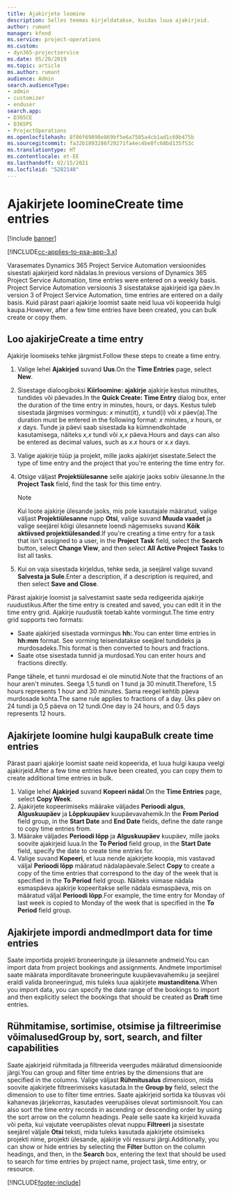 ```yaml
---
title: Ajakirjete loomine
description: Selles teemas kirjeldatakse, kuidas luua ajakirjeid.
author: rumant
manager: kfend
ms.service: project-operations
ms.custom:
- dyn365-projectservice
ms.date: 05/20/2019
ms.topic: article
ms.author: rumant
audience: Admin
search.audienceType:
- admin
- customizer
- enduser
search.app:
- D365CE
- D365PS
- ProjectOperations
ms.openlocfilehash: 8f86f69090e869bf5e6a7505a4cb1ad1c69b475b
ms.sourcegitcommit: fa32b1893286f20271fa4ec4be8fc68bd135f53c
ms.translationtype: HT
ms.contentlocale: et-EE
ms.lasthandoff: 02/15/2021
ms.locfileid: "5282148"
---
```

# <a name="create-time-entries"></a><span data-ttu-id="e218c-103">Ajakirjete loomine</span><span class="sxs-lookup"><span data-stu-id="e218c-103">Create time entries</span></span>

[!include [banner](../includes/psa-now-project-operations.md)]

[!INCLUDE[cc-applies-to-psa-app-3.x](../includes/cc-applies-to-psa-app-3x.md)]

<span data-ttu-id="e218c-104">Varasemates Dynamics 365 Project Service Automation versioonides sisestati ajakirjeid kord nädalas.</span><span class="sxs-lookup"><span data-stu-id="e218c-104">In previous versions of Dynamics 365 Project Service Automation, time entries were entered on a weekly basis.</span></span> <span data-ttu-id="e218c-105">Project Service Automation versioonis 3 sisestatakse ajakirjeid iga päev.</span><span class="sxs-lookup"><span data-stu-id="e218c-105">In version 3 of Project Service Automation, time entries are entered on a daily basis.</span></span> <span data-ttu-id="e218c-106">Kuid pärast paari ajakirje loomist saate neid luua või kopeerida hulgi kaupa.</span><span class="sxs-lookup"><span data-stu-id="e218c-106">However, after a few time entries have been created, you can bulk create or copy them.</span></span>

## <a name="create-a-time-entry"></a><span data-ttu-id="e218c-107">Loo ajakirje</span><span class="sxs-lookup"><span data-stu-id="e218c-107">Create a time entry</span></span>

<span data-ttu-id="e218c-108">Ajakirje loomiseks tehke järgmist.</span><span class="sxs-lookup"><span data-stu-id="e218c-108">Follow these steps to create a time entry.</span></span>

1. <span data-ttu-id="e218c-109">Valige lehel **Ajakirjed** suvand **Uus**.</span><span class="sxs-lookup"><span data-stu-id="e218c-109">On the **Time Entries** page, select **New**.</span></span>
2. <span data-ttu-id="e218c-110">Sisestage dialoogiboksi **Kiirloomine: ajakirje** ajakirje kestus minutites, tundides või päevades.</span><span class="sxs-lookup"><span data-stu-id="e218c-110">In the **Quick Create: Time Entry** dialog box, enter the duration of the time entry in minutes, hours, or days.</span></span> <span data-ttu-id="e218c-111">Kestus tuleb sisestada järgmises vormingus: *x* minut(it), *x* tund(i) või *x* päev(a).</span><span class="sxs-lookup"><span data-stu-id="e218c-111">The duration must be entered in the following format: *x* minutes, *x* hours, or *x* days.</span></span> <span data-ttu-id="e218c-112">Tunde ja päevi saab sisestada ka kümnendkohtade kasutamisega, näiteks *x,x* tundi või *x,x* päeva.</span><span class="sxs-lookup"><span data-stu-id="e218c-112">Hours and days can also be entered as decimal values, such as *x.x* hours or *x.x* days.</span></span>
3. <span data-ttu-id="e218c-113">Valige ajakirje tüüp ja projekt, mille jaoks ajakirjet sisestate.</span><span class="sxs-lookup"><span data-stu-id="e218c-113">Select the type of time entry and the project that you're entering the time entry for.</span></span>
4. <span data-ttu-id="e218c-114">Otsige väljast **Projektiülesanne** selle ajakirje jaoks sobiv ülesanne.</span><span class="sxs-lookup"><span data-stu-id="e218c-114">In the **Project Task** field, find the task for this time entry.</span></span>

    > [!NOTE]
    > <span data-ttu-id="e218c-115">Kui loote ajakirje ülesande jaoks, mis pole kasutajale määratud, valige väljast **Projektiülesanne** nupp **Otsi**, valige suvand **Muuda vaadet** ja valige seejärel kõigi ülesannete loendi nägemiseks suvand **Kõik aktiivsed projektiülesanded**.</span><span class="sxs-lookup"><span data-stu-id="e218c-115">If you're creating a time entry for a task that isn't assigned to a user, in the **Project Task** field, select the **Search** button, select **Change View**, and then select **All Active Project Tasks** to list all tasks.</span></span>

5. <span data-ttu-id="e218c-116">Kui on vaja sisestada kirjeldus, tehke seda, ja seejärel valige suvand **Salvesta ja Sule**.</span><span class="sxs-lookup"><span data-stu-id="e218c-116">Enter a description, if a description is required, and then select **Save and Close**.</span></span>

<span data-ttu-id="e218c-117">Pärast ajakirje loomist ja salvestamist saate seda redigeerida ajakirje ruudustikus.</span><span class="sxs-lookup"><span data-stu-id="e218c-117">After the time entry is created and saved, you can edit it in the time entry grid.</span></span> <span data-ttu-id="e218c-118">Ajakirje ruudustik toetab kahte vormingut.</span><span class="sxs-lookup"><span data-stu-id="e218c-118">The time entry grid supports two formats:</span></span>

- <span data-ttu-id="e218c-119">Saate ajakirjed sisestada vormingus **hh:**.</span><span class="sxs-lookup"><span data-stu-id="e218c-119">You can enter time entries in **hh:mm** format.</span></span> <span data-ttu-id="e218c-120">See vorming teisendatakse seejärel tundideks ja murdosadeks.</span><span class="sxs-lookup"><span data-stu-id="e218c-120">This format is then converted to hours and fractions.</span></span>
- <span data-ttu-id="e218c-121">Saate otse sisestada tunnid ja murdosad.</span><span class="sxs-lookup"><span data-stu-id="e218c-121">You can enter hours and fractions directly.</span></span>

<span data-ttu-id="e218c-122">Pange tähele, et tunni murdosad ei ole minutid.</span><span class="sxs-lookup"><span data-stu-id="e218c-122">Note that the fractions of an hour aren't minutes.</span></span> <span data-ttu-id="e218c-123">Seega 1,5 tundi on 1 tund ja 30 minutit.</span><span class="sxs-lookup"><span data-stu-id="e218c-123">Therefore, 1.5 hours represents 1 hour and 30 minutes.</span></span> <span data-ttu-id="e218c-124">Sama reegel kehtib päeva murdosade kohta.</span><span class="sxs-lookup"><span data-stu-id="e218c-124">The same rule applies to fractions of a day.</span></span> <span data-ttu-id="e218c-125">Üks päev on 24 tundi ja 0,5 päeva on 12 tundi.</span><span class="sxs-lookup"><span data-stu-id="e218c-125">One day is 24 hours, and 0.5 days represents 12 hours.</span></span>

## <a name="bulk-create-time-entries"></a><span data-ttu-id="e218c-126">Ajakirjete loomine hulgi kaupa</span><span class="sxs-lookup"><span data-stu-id="e218c-126">Bulk create time entries</span></span>

<span data-ttu-id="e218c-127">Pärast paari ajakirje loomist saate neid kopeerida, et luua hulgi kaupa veelgi ajakirjeid.</span><span class="sxs-lookup"><span data-stu-id="e218c-127">After a few time entries have been created, you can copy them to create additional time entries in bulk.</span></span>

1. <span data-ttu-id="e218c-128">Valige lehel **Ajakirjed** suvand **Kopeeri nädal**.</span><span class="sxs-lookup"><span data-stu-id="e218c-128">On the **Time Entries** page, select **Copy Week**.</span></span>
2. <span data-ttu-id="e218c-129">Ajakirjete kopeerimiseks määrake väljades **Perioodi algus**, **Alguskuupäev** ja **Lõppkuupäev** kuupäevavahemik.</span><span class="sxs-lookup"><span data-stu-id="e218c-129">In the **From Period** field group, in the **Start Date** and **End Date** fields, define the date range to copy time entries from.</span></span>
3. <span data-ttu-id="e218c-130">Määrake väljades **Perioodi lõpp** ja **Alguskuupäev** kuupäev, mille jaoks soovite ajakirjeid luua.</span><span class="sxs-lookup"><span data-stu-id="e218c-130">In the **To Period** field group, in the **Start Date** field, specify the date to create time entries for.</span></span>
4. <span data-ttu-id="e218c-131">Valige suvand **Kopeeri**, et luua nende ajakirjete koopia, mis vastavad väljal **Perioodi lõpp** määratud nädalapäevale.</span><span class="sxs-lookup"><span data-stu-id="e218c-131">Select **Copy** to create a copy of the time entries that correspond to the day of the week that is specified in the **To Period** field group.</span></span> <span data-ttu-id="e218c-132">Näiteks viimase nädala esmaspäeva ajakirje kopeeritakse selle nädala esmaspäeva, mis on määratud väljal **Perioodi lõpp**.</span><span class="sxs-lookup"><span data-stu-id="e218c-132">For example, the time entry for Monday of last week is copied to Monday of the week that is specified in the **To Period** field group.</span></span>

## <a name="import-data-for-time-entries"></a><span data-ttu-id="e218c-133">Ajakirjete impordi andmed</span><span class="sxs-lookup"><span data-stu-id="e218c-133">Import data for time entries</span></span>

<span data-ttu-id="e218c-134">Saate importida projekti broneeringute ja ülesannete andmeid.</span><span class="sxs-lookup"><span data-stu-id="e218c-134">You can import data from project bookings and assignments.</span></span> <span data-ttu-id="e218c-135">Andmete importimisel saate määrata imporditavate broneeringute kuupäevavahemiku ja seejärel eraldi valida broneeringud, mis tuleks luua ajakirjete **mustanditena**.</span><span class="sxs-lookup"><span data-stu-id="e218c-135">When you import data, you can specify the date range of the bookings to import and then explicitly select the bookings that should be created as **Draft** time entries.</span></span>

## <a name="group-by-sort-search-and-filter-capabilities"></a><span data-ttu-id="e218c-136">Rühmitamise, sortimise, otsimise ja filtreerimise võimalused</span><span class="sxs-lookup"><span data-stu-id="e218c-136">Group by, sort, search, and filter capabilities</span></span>

<span data-ttu-id="e218c-137">Saate ajakirjeid rühmitada ja filtreerida veergudes määratud dimensioonide järgi.</span><span class="sxs-lookup"><span data-stu-id="e218c-137">You can group and filter time entries by the dimensions that are specified in the columns.</span></span> <span data-ttu-id="e218c-138">Valige väljast **Rühmitusalus** dimensioon, mida soovite ajakirjete filtreerimiseks kasutada.</span><span class="sxs-lookup"><span data-stu-id="e218c-138">In the **Group by** field, select the dimension to use to filter time entries.</span></span> <span data-ttu-id="e218c-139">Saate ajakirjeid sortida ka tõusvas või kahanevas järjekorras, kasutades veerupäises olevat sortimisnoolt.</span><span class="sxs-lookup"><span data-stu-id="e218c-139">You can also sort the time entry records in ascending or descending order by using the sort arrow on the column headings.</span></span> <span data-ttu-id="e218c-140">Peale selle saate ka kirjeid kuvada või peita, kui vajutate veerupäistes olevat nuppu **Filtreeri** ja sisestate seejärel väljale **Otsi** teksti, mida tuleks kasutada ajakirjete otsimiseks projekti nime, projekti ülesande, ajakirje või ressursi järgi.</span><span class="sxs-lookup"><span data-stu-id="e218c-140">Additionally, you can show or hide entries by selecting the **Filter** button on the column headings, and then, in the **Search** box, entering the text that should be used to search for time entries by project name, project task, time entry, or resource.</span></span>


[!INCLUDE[footer-include](../includes/footer-banner.md)]